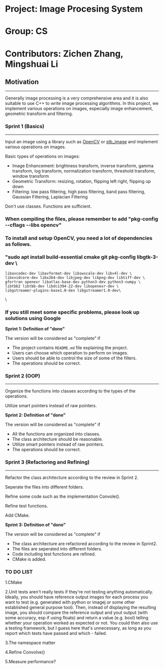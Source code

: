 # Project: Image Procesing System
# Group: CS
# Contributors: Zichen Zhang, Mingshuai Li

## Motivation
---
Generally image processing is a very comprehensive area and it is also suitable to use C++ to write image processing algorithms. In this project, we implement various operations on images, especially image enhancement, geometric transform and filtering.

### Sprint 1 (Basics)
----

Input an image using a library such as [OpenCV](https://opencv.org/) or [stb_image](https://github.com/nothings/stb) and implement various operations on images.

Basic types of operations on images: 
- Image Enhancement: brightness transform, inverse transform, gamma transform, log transform, normalization transform, threshold transform, window transform
- Geometric Transform: resizing, rotation, flipping left right, flipping up down
- Filtering: low pass filtering, high pass filtering, band pass filtering, Gaussian Filtering, Laplacian Filtering

Don't use classes. Functions are sufficient.


### When compiling the files, please remember to add "pkg-config --cflags --libs opencv"

### To install and setup OpenCV, you need a lot of dependencies as follows.
### "sudo apt install build-essential cmake git pkg-config libgtk-3-dev \
    libavcodec-dev libavformat-dev libswscale-dev libv4l-dev \
    libxvidcore-dev libx264-dev libjpeg-dev libpng-dev libtiff-dev \
    gfortran openexr libatlas-base-dev python3-dev python3-numpy \
    libtbb2 libtbb-dev libdc1394-22-dev libopenexr-dev \
    libgstreamer-plugins-base1.0-dev libgstreamer1.0-dev\
\
### If you still meet some specific problems, please look up solutions using Google


**Sprint 1: Definition of "done"**

The version will be considered as "complete" if 

- The project contains `README.md` file explaining the project.
- Users can choose which operation to perform on images.
- Users should be able to control the size of some of the filters.
- The operations should be correct.



### Sprint 2 (OOP)
----

Organize the functions into classes according to the types of the operations.

Utilize smart pointers instead of raw pointers.


**Sprint 2: Definition of "done"**

The version will be considered as "complete" if 

- All the functions are organized into classes. 
- The class architecture should be reasonable.
- Utilize smart pointers instead of raw pointers.
- The operations should be correct.



### Sprint 3 (Refactoring and Refining)
----

Refactor the class architecture according to the review in Sprint 2.

Seperate the files into different folders.

Refine some code such as the implementation Convole().

Refine test functions.

Add CMake.


**Sprint 3: Definition of "done"**

The version will be considered as "complete" if 

- The class architecture are refactored according to the review in Sprint2.
- The files are seperated into different folders.
- Code including test functions are refined.
- CMake is added.

### TO DO LIST
1.CMake


2.Unit tests aren't really tests if they're not testing anything automatically. Ideally, you should have reference output images for each process you want to test (e.g. generated with python or imagej or some other established general purpose tool). Then, instead of displaying the resulting image, you should compare the reference output and yout output (with some accuracy, esp if using floats) and return a value (e.g. bool) telling whether your operation worked as expected or not. You could then also use a testing framework, but I guess here that's unnecessary, as long as you report which tests have passed and which - failed.


3.The namespace matter


4.Refine Convolve()


5.Measure performance?

